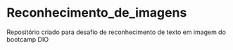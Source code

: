 # Reconhecimento_de_imagens
Repositório criado para desafio de reconhecimento de texto em imagem do bootcamp DIO
